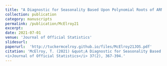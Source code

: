 ```yaml
---
title: "A Diagnostic for Seasonality Based Upon Polynomial Roots of ARMA Models"
collection: publication
category: manuscripts
permalink: /publication/McElroy21
excerpt: 
date: 2021-07-01
venue: 'Journal of Official Statistics'
slidesurl: 
paperurl:  'http://tuckermcelroy.github.io/files/McElroy21JOS.pdf'
citation: 'McElroy, T. (2021) &quot;A Diagnostic for Seasonality Based Upon Polynomial Roots of ARMA Models.&quot; 
<i>Journal of Official Statistics</i> 37(2), 367-394.'
---
```

